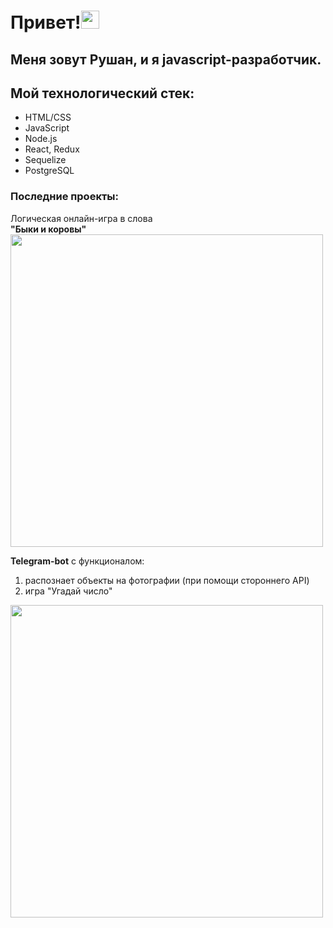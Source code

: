 # Привет!<img src="https://samafricaonline.com/sam_pay/public/assets/images/wave.gif" width="29px"/>


## Меня зовут Рушан, и я javascript-разработчик.

## Мой технологический стек:
* HTML/CSS
* JavaScript
* Node.js
* React, Redux
* Sequelize
* PostgreSQL

### Последние проекты:

Логическая онлайн-игра в слова <br>
**"Быки и коровы"**<br>
<img src="https://user-images.githubusercontent.com/95147567/158383588-935ed7b7-f7a1-4670-9c07-dffe8cdcec58.gif" width="500px"/>

**Telegram-bot** с функционалом:<br>
1. распознает объекты на фотографии (при помощи стороннего API)
2. игра "Угадай число"
<img src="https://user-images.githubusercontent.com/95147567/158379394-a77728db-e21c-49db-a03b-7134131b3bf9.gif" width="500px"/>

